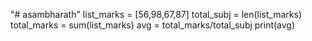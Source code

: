
"# asambharath" 
list_marks = [56,98,67,87]
total_subj = len(list_marks)
total_marks = sum(list_marks)
avg = total_marks/total_subj
print(avg)
    
